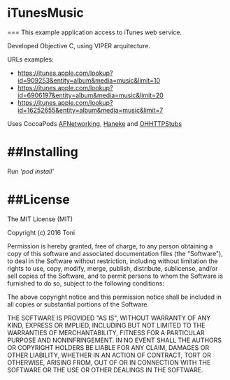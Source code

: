 # iTunesMusic
===
This example application access to iTunes web service. 

Developed Objective C, using VIPER arquitecture.

URLs examples:

* <https://itunes.apple.com/lookup?id=909253&entity=album&media=music&limit=10>* <https://itunes.apple.com/lookup?id=6906197&entity=album&media=music&limit=20>* <https://itunes.apple.com/lookup?id=16252655&entity=album&media=music&limit=7>

Uses CocoaPods [AFNetworking](https://github.com/AFNetworking/AFNetworking), [Haneke](https://github.com/Haneke/Haneke) and [OHHTTPStubs](https://github.com/AliSoftware/OHHTTPStubs)


##Installing
===
Run *'pod install'*

##License
===
The MIT License (MIT)

Copyright (c) 2016 Toni

Permission is hereby granted, free of charge, to any person obtaining a copy
of this software and associated documentation files (the "Software"), to deal
in the Software without restriction, including without limitation the rights
to use, copy, modify, merge, publish, distribute, sublicense, and/or sell
copies of the Software, and to permit persons to whom the Software is
furnished to do so, subject to the following conditions:

The above copyright notice and this permission notice shall be included in all
copies or substantial portions of the Software.

THE SOFTWARE IS PROVIDED "AS IS", WITHOUT WARRANTY OF ANY KIND, EXPRESS OR
IMPLIED, INCLUDING BUT NOT LIMITED TO THE WARRANTIES OF MERCHANTABILITY,
FITNESS FOR A PARTICULAR PURPOSE AND NONINFRINGEMENT. IN NO EVENT SHALL THE
AUTHORS OR COPYRIGHT HOLDERS BE LIABLE FOR ANY CLAIM, DAMAGES OR OTHER
LIABILITY, WHETHER IN AN ACTION OF CONTRACT, TORT OR OTHERWISE, ARISING FROM,
OUT OF OR IN CONNECTION WITH THE SOFTWARE OR THE USE OR OTHER DEALINGS IN THE
SOFTWARE.